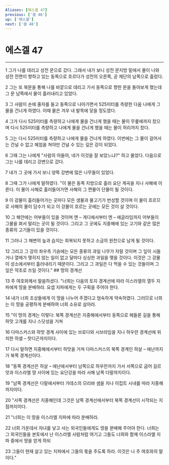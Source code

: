 ```yaml
---
Aliases: [에스겔 47]
previous: ['겔 46']
up: ['에스겔']
next: ['겔 48']
---
```

# 에스겔 47

***


1 그가 나를 데리고 성전 문으로 갔다. 그래서 내가 보니 성전 문지방 밑에서 물이 나와 성전 전면이 향하고 있는 동쪽으로 흐르다가 성전의 오른쪽, 곧 제단의 남쪽으로 흘렀다. 

2 그는 또 북문을 통해 나를 바깥으로 데리고 가서 동쪽으로 향한 문을 돌아보게 했는데 그 문 남쪽에서 물이 흘러내리고 있었다. 

3 그 사람이 손에 줄자를 들고 동쪽으로 나아가면서 525미터를 측량한 다음 나에게 그 물을 건너게 하였다. 이때 물은 겨우 내 발목에 닿을 정도였다. 

4 그가 다시 525미터를 측량하고 나에게 물을 건너게 했을 때는 물이 무릎에까지 찼으며 다시 525미터를 측량하고 나에게 물을 건너게 했을 때는 물이 허리까지 찼다. 

5 그는 다시 525미터를 측량하고 나에게 물을 건너게 하였다. 이번에는 그 물이 걸어서는 건널 수 없고 헤엄을 쳐야만 건널 수 있는 깊은 강이 되었다. 

6 그때 그는 나에게 "사람의 아들아, 네가 이것을 잘 보았느냐?" 하고 물었다. 다음으로 그는 나를 데리고 강변으로 갔다. 

7 내가 그 곳에 가서 보니 양쪽 강변에 많은 나무들이 있었다. 

8 그때 그가 나에게 말하였다. "이 물은 동쪽 지방으로 흘러 요단 계곡을 지나 사해에 이른다. 이 물이 사해로 흘러들어가면 사해의 그 짠물이 단물이 될 것이다. 

9 이 강물이 흘러들어가는 곳마다 모든 생물과 물고기가 번성할 것이며 이 물이 흐르므로 사해의 물이 담수가 되고 이 강물이 흐르는 곳에는 모든 것이 살 것이다. 

10 그 해안에는 어부들이 있을 것이며 엔 – 게디에서부터 엔 – 에글라임까지 어부들이 그물을 펴서 말리는 곳이 될 것이다. 그리고 그 곳에도 지중해에 있는 고기와 같은 많은 종류의 고기들이 있을 것이다. 

11 그러나 그 해변의 늪과 습지는 회복되지 못하고 소금의 원천으로 남게 될 것이다. 

12 그리고 그 강의 좌우측 기슭에는 모든 종류의 과일 나무가 자랄 것이며 그 잎이 시들거나 열매가 맺히지 않는 일이 없고 달마다 싱싱한 과일을 맺을 것이다. 이것은 그 강물이 성소에서부터 흘러내리기 때문이다. 그리고 그 과일은 다 먹을 수 있는 것들이며 그 잎은 약초로 쓰일 것이다." ## 땅의 경계선 

13 주 여호와께서 말씀하셨다. "너희는 다음의 토지 경계선에 따라 이스라엘의 열두 지파에게 땅을 분배하라. 요셉 지파에게는 두 구획을 주어야 한다. 

14 내가 너희 조상들에게 이 땅을 나누어 주겠다고 엄숙하게 약속하였다. 그러므로 너희는 이 땅을 공평하게 분배하여 너희 소유로 삼아라. 

15 "이 땅의 경계는 이렇다: 북쪽 경계선은 지중해에서부터 동쪽으로 헤들론 길을 통해 하맛 고개를 지나 스닷성을 거쳐 

16 다마스커스와 하맛 경계 사이에 있는 브로다와 시브라임을 지나 하우란 경계선에 위치한 하셀 – 핫디곤까지이다. 

17 다시 말하면 지중해에서부터 하맛을 거쳐 다마스커스의 북쪽 경계인 하살 – 에난까지가 북쪽 경계선이다. 

18 "동쪽 경계선은 하살 – 에난에서부터 남쪽으로 하우란까지 가서 서쪽으로 굽어 길르앗과 이스라엘 땅 사이에 있는 요단강을 따라 사해 남쪽 다말까지이다. 

19 "남쪽 경계선은 다말에서부터 가데스의 므리바 샘을 지나 이집트 시내를 따라 지중해까지이다. 

20 "서쪽 경계선은 지중해인데 그것은 남쪽 경계선에서부터 북쪽 경계선이 시작되는 지점까지이다. 

21 "너희는 이 땅을 이스라엘 지파에 따라 분배하라. 

22 너희 가운데서 자녀를 낳고 사는 외국인들에게도 땅을 분배해 주어야 한다. 너희는 그 외국인들을 본토에서 난 이스라엘 사람처럼 여기고 그들도 너희와 함께 이스라엘 지파 중에서 땅을 얻게 하되 

23 그들이 현재 살고 있는 지파에서 그들의 몫을 주도록 하라. 이것은 나 주 여호와의 말이다."
